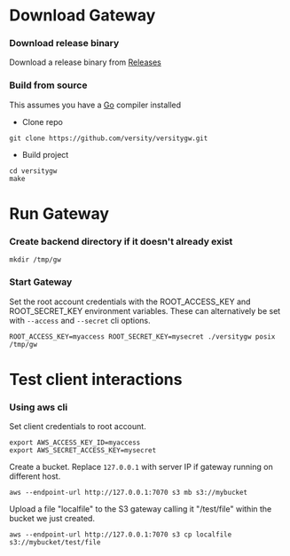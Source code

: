 # Download Gateway
### Download release binary
Download a release binary from [Releases](https://github.com/versity/versitygw/releases)

### Build from source
This assumes you have a [Go](https://go.dev) compiler installed
* Clone repo
```
git clone https://github.com/versity/versitygw.git
```
* Build project
```
cd versitygw
make
```

# Run Gateway
### Create backend directory if it doesn't already exist
```
mkdir /tmp/gw
```
### Start Gateway
Set the root account credentials with the ROOT_ACCESS_KEY and ROOT_SECRET_KEY environment variables. These can alternatively be set with `--access` and `--secret` cli options.
```
ROOT_ACCESS_KEY=myaccess ROOT_SECRET_KEY=mysecret ./versitygw posix /tmp/gw
```

# Test client interactions
### Using aws cli
Set client credentials to root account.
```
export AWS_ACCESS_KEY_ID=myaccess
export AWS_SECRET_ACCESS_KEY=mysecret
```
Create a bucket. Replace `127.0.0.1` with server IP if gateway running on different host.
```
aws --endpoint-url http://127.0.0.1:7070 s3 mb s3://mybucket
```
Upload a file "localfile" to the S3 gateway calling it "/test/file" within the bucket we just created. 
```
aws --endpoint-url http://127.0.0.1:7070 s3 cp localfile s3://mybucket/test/file
```
